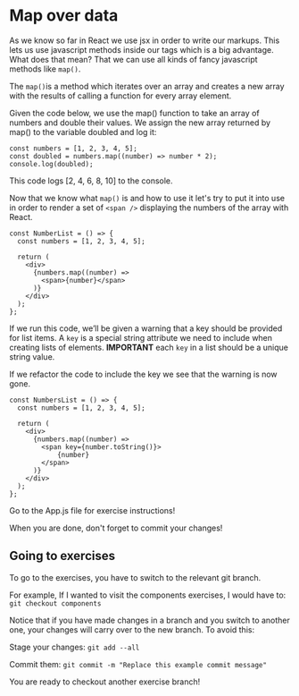 # Map over data

As we know so far in React we use jsx in order to write our markups. This lets us use javascript methods inside our tags which is a big advantage.
What does that mean? That we can use all kinds of fancy javascript methods like `map()`.

The `map()`is a method which iterates over an array and creates a new array with the results of calling a function for every array element.

Given the code below, we use the map() function to take an array of numbers and double their values. We assign the new array returned by map() to the variable doubled and log it:

```
const numbers = [1, 2, 3, 4, 5];
const doubled = numbers.map((number) => number * 2);
console.log(doubled);

```
This code logs [2, 4, 6, 8, 10] to the console.

Now that we know what `map()` is and how to use it let's try to put it into use in order to render a set of `<span />` displaying the numbers of the array with React.

```
const NumberList = () => {
  const numbers = [1, 2, 3, 4, 5];

  return (
    <div>
      {numbers.map((number) => 
        <span>{number}</span>
      )}
    </div>
  );
};
```

If we run this code, we’ll be given a warning that a key should be provided for list items. 
A `key` is a special string attribute we need to include when creating lists of elements. **IMPORTANT** each `key` in a list should be a unique string value.

If we refactor the code to include the key we see that the warning is now gone.
```
const NumbersList = () => {
  const numbers = [1, 2, 3, 4, 5];

  return (
    <div>
      {numbers.map((number) => 
        <span key={number.toString()}>
            {number}
        </span>
      )}
    </div>
  );
};
```
Go to the App.js file for exercise instructions!

When you are done, don't forget to commit your changes!
## Going to exercises

To go to the exercises, you have to switch to the relevant git branch.

For example, If I wanted to visit the components exercises, I would have to: `git checkout components`

Notice that if you have made changes in a branch and you switch to another one, your changes will carry over to the new branch. To avoid this:

Stage your changes: `git add --all`

Commit them: `git commit -m "Replace this example commit message"`

You are ready to checkout another exercise branch!